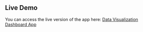 ## Live Demo

You can access the live version of the app here: [Data Visualization Dashboard App](https://shhovon.github.io/Data-Visualization-Dashboard/)
